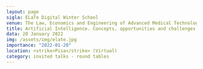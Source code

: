 ```yaml
---
layout: page
sigla: ELaTe Digital Winter School 
venue: The Law, Economics and Engineering of Advanced Medical Technologies 
title: Artificial Intelligence. Concepts, opportunities and challenges toward Trustworthy AI
data: 20 January 2022
img: /assets/img/elate.jpg
importance: "2022-01-20"
location: <strike>Pisa</strike> (Virtual)
category: invited talks - round tables
---
```

